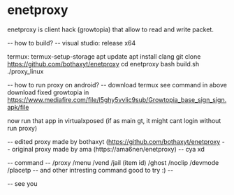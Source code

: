 # enetproxy
enetproxy is client hack (growtopia) that allow to read and write packet.


-- how to build? --
visual studio:
release x64

termux:
termux-setup-storage
apt update
apt install clang
git clone https://github.com/bothaxyt/enetproxy
cd enetproxy
bash build.sh
./proxy_linux

-- how to run proxy on android? --
download termux
see command in above
download fixed growtopia in
https://www.mediafire.com/file/l5ghy5vvlic9sub/Growtopia_base_sign_sign.apk/file

now run that app in virtualxposed (if as main gt, it might cant login without run proxy)


-- edited proxy made by bothaxyt (https://github.com/bothaxyt/enetproxy
-- original proxy made by ama (https://ama6nen/enetproxy)
-- cya xd


-- command --
/proxy
/menu
/vend
/jail (item id)
/ghost
/noclip
/devmode
/placetp
-- and other intresting command good to try :) --

-- see you






